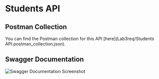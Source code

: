 # Students API

## Postman Collection

You can find the Postman collection for this API [here](Lab3req/Students API.postman_collection.json).

## Swagger Documentation

![Swagger Documentation Screenshot](screenshot.png)


